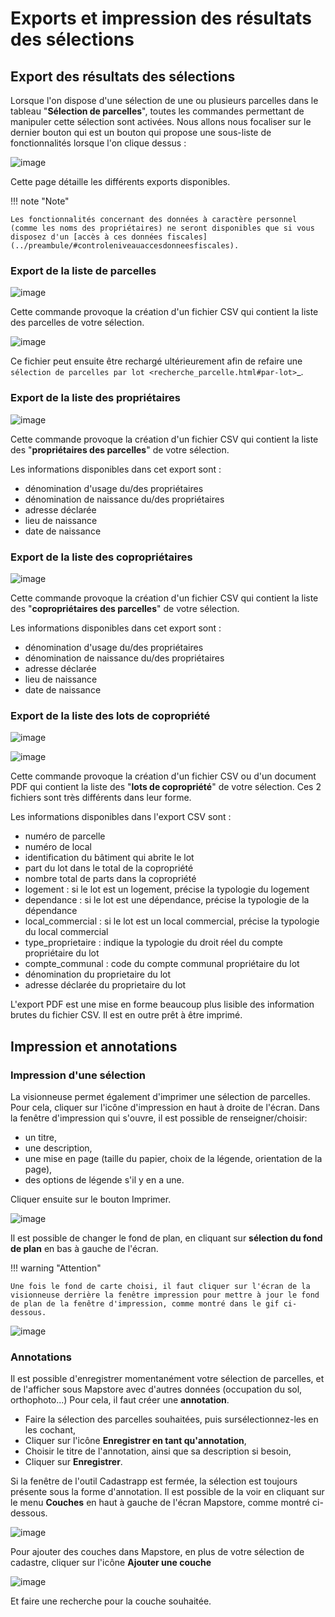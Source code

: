 # Exports et impression des résultats des sélections

## Export des résultats des sélections

Lorsque l'on dispose d'une sélection de une ou plusieurs parcelles dans le tableau "**Sélection de parcelles**", toutes les commandes permettant de manipuler cette sélection sont activées. Nous allons nous focaliser sur le dernier bouton qui est un bouton qui propose une sous-liste de fonctionnalités lorsque l'on clique dessus :

![image](./images/export_selection_menu.png)

Cette page détaille les différents exports disponibles.

!!! note "Note"

	Les fonctionnalités concernant des données à caractère personnel (comme les noms des propriétaires) ne seront disponibles que si vous disposez d'un [accès à ces données fiscales](../preambule/#controleniveauaccesdonneesfiscales).


### Export de la liste de parcelles

![image](./images/export_selection_parcelles.png)

Cette commande provoque la création d'un fichier CSV qui contient la liste des parcelles de votre sélection.

![image](./images/export_selection_csv.png)

Ce fichier peut ensuite être rechargé ultérieurement afin de refaire une `sélection de parcelles par lot <recherche_parcelle.html#par-lot>`_.

### Export de la liste des propriétaires

![image](./images/export_selection_proprietaires.png)

Cette commande provoque la création d'un fichier CSV qui contient la liste des "**propriétaires des parcelles**" de votre sélection.

Les informations disponibles dans cet export sont :

- dénomination d'usage du/des propriétaires
- dénomination de naissance du/des propriétaires
- adresse déclarée
- lieu de naissance
- date de naissance

### Export de la liste des copropriétaires

![image](./images/export_selection_coproprietaires.png)

Cette commande provoque la création d'un fichier CSV qui contient la liste des "**copropriétaires des parcelles**" de votre sélection.

Les informations disponibles dans cet export sont :

- dénomination d'usage du/des propriétaires
- dénomination de naissance du/des propriétaires
- adresse déclarée
- lieu de naissance
- date de naissance

### Export de la liste des lots de copropriété

![image](./images/export_selection_lots_copro.png)

![image](./images/export_selection_lots_copro_formats.png)

Cette commande provoque la création d'un fichier CSV ou d'un document PDF qui contient la liste des "**lots de copropriété**" de votre sélection.
Ces 2 fichiers sont très différents dans leur forme.

Les informations disponibles dans l'export CSV sont :

- numéro de parcelle
- numéro de local
- identification du bâtiment qui abrite le lot
- part du lot dans le total de la copropriété
- nombre total de parts dans la copropriété
- logement : si le lot est un logement, précise la typologie du logement
- dependance : si le lot est une dépendance, précise la typologie de la dépendance
- local_commercial : si le lot est un local commercial, précise la typologie du local commercial
- type_proprietaire : indique la typologie du droit réel du compte propriétaire du lot
- compte_communal : code du compte communal propriétaire du lot
- dénomination du proprietaire du lot
- adresse déclarée du proprietaire du lot

L'export PDF est une mise en forme beaucoup plus lisible des information brutes du fichier CSV. Il est en outre prêt à être imprimé.

## Impression et annotations

### Impression d'une sélection

La visionneuse permet également d'imprimer une sélection de parcelles.
Pour cela, cliquer sur l'icône d'impression en haut à droite de l'écran.
Dans la fenêtre d'impression qui s'ouvre, il est possible de renseigner/choisir:

- un titre,
- une description,
- une mise en page (taille du papier, choix de la légende, orientation de la page),
- des options de légende s'il y en a une.

Cliquer ensuite sur le bouton Imprimer.

![image](./images/impression.gif)

Il est possible de changer le fond de plan, en cliquant sur  **sélection du fond de plan** en bas à gauche de l'écran.

!!! warning "Attention"

	Une fois le fond de carte choisi, il faut cliquer sur l'écran de la visionneuse derrière la fenêtre impression pour mettre à jour le fond de plan de la fenêtre d'impression, comme montré dans le gif ci-dessous.

![image](./images/impression_fond.gif)


### Annotations

Il est possible d'enregistrer momentanément votre sélection de parcelles, et de l'afficher sous Mapstore avec d'autres données (occupation du sol, orthophoto...)
Pour cela, il faut créer une **annotation**.

- Faire la sélection des parcelles souhaitées, puis sursélectionnez-les en les cochant,
- Cliquer sur l'icône **Enregistrer en tant qu'annotation**,
- Choisir le titre de l'annotation, ainsi que sa description si besoin,
- Cliquer sur **Enregistrer**.

Si la fenêtre de l'outil Cadastrapp est fermée, la sélection est toujours présente sous la forme d'annotation.
Il est possible de la voir en cliquant sur le menu **Couches** en haut à gauche de l'écran Mapstore, comme montré ci-dessous.

![image](./images/annotation2.gif)

Pour ajouter des couches dans Mapstore, en plus de votre sélection de cadastre, cliquer sur l'icône **Ajouter une couche**

![image](./images/ajouter_couche.PNG)

Et faire une recherche pour la couche souhaitée.